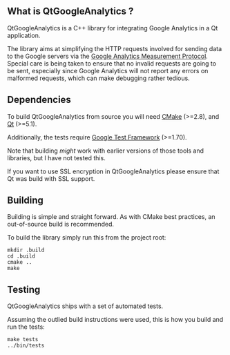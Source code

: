 What is QtGoogleAnalytics ?
---------------------------

QtGoogleAnalytics is a C++ library for integrating Google Analytics in a Qt application.

The library aims at simplifying the HTTP requests involved for sending data to the Google servers via the
[Google Analytics Measurement Protocol](https://developers.google.com/analytics/devguides/collection/protocol/v1/).
Special care is being taken to ensure that no invalid requests are going to be sent, especially since Google 
Analytics will not report any errors on malformed requests, which can make debugging rather tedious.

Dependencies
------------
To build QtGoogleAnalytics from source you will need
[CMake](http://www.cmake.org) (>=2.8), and
[Qt](http://www.qt-project.org) (>=5.1).

Additionally, the tests require [Google Test Framework](http://googletest.googlecode.com) (>=1.70).

Note that building *might* work with earlier versions of those tools and libraries, but I have not tested this.

If you want to use SSL encryption in QtGoogleAnalytics please ensure that Qt was build with SSL support.

Building
--------
Building is simple and straight forward. As with CMake best practices, an out-of-source build is recommended.

To build the library simply run this from the project root:

    mkdir .build
    cd .build
    cmake ..
    make

Testing
-------
QtGoogleAnalytics ships with a set of automated tests.

Assuming the outlied build instructions were used, this is how you build and run the tests:

    make tests
    ../bin/tests
